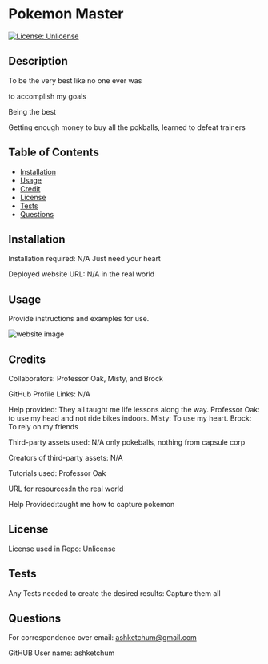 
# Pokemon Master

[![License: Unlicense](https://img.shields.io/badge/license-Unlicense-blue.svg)](http://unlicense.org/)

## Description


To be the very best like no one ever was 

to accomplish my goals

Being the best

Getting enough money to buy all the pokballs, learned to defeat trainers

## Table of Contents

- [Installation](#installation)
- [Usage](#usage)
- [Credit](#credits)
- [License](#license)
- [Tests](#tests)
- [Questions](#questions)

## Installation

Installation required: N/A Just need your heart

Deployed website URL: N/A in the real world

## Usage

Provide instructions and examples for use.

![website image](N/A)

## Credits

Collaborators: Professor Oak, Misty, and Brock

GitHub Profile Links: N/A

Help provided: They all taught me life lessons along the way. Professor Oak: to use my head and not ride bikes indoors. Misty: To use my heart. Brock: To rely on my friends


Third-party assets used: N/A only pokeballs, nothing from capsule corp

Creators of third-party assets: N/A

Tutorials used: Professor Oak

URL for resources:In the real world

Help Provided:taught me how to capture pokemon

## License

License used in Repo: Unlicense

## Tests

Any Tests needed to create the desired results: Capture them all

## Questions

For correspondence over email: ashketchum@gmail.com

GitHUB User name: ashketchum

